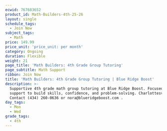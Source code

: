 ```yaml
---
ecwid: 767683652
product_id: Math-Builders-4th-25-26
layout: single
schedule_tags:
  - Join Now
subject_tags:
  - Math
price: 149.99
price_unit: 'price_unit: per month'
category: Ongoing
duration: Flexible
weight: 21
page_title: 'Math Builders: 4th Grade Group Tutoring'
page_subtitle: Math Support
ribbon: Join Now
title: 'Math Builders: 4th Grade Group Tutoring | Blue Ridge Boost'
description: >-
  Supportive 4th grade math group tutoring at Blue Ridge Boost. Focused math
  support to build skills, confidence, and problem-solving. Charlottesville, VA.
  Contact (434) 260-0636 or nora@blueridgeboost.com .
day_tags:
  - Mon
  - Wed
grade_tags:
  - 4th
---
```


